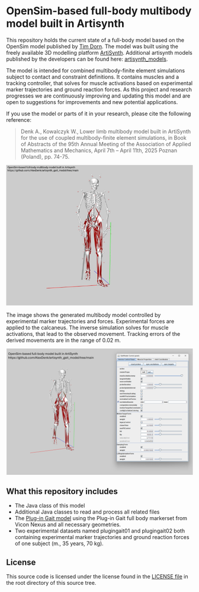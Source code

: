 
# OpenSim-based full-body multibody model built in Artisynth
This repository holds the current state of a full-body model based on the OpenSim model published by [Tim Dorn](https://simtk.org/frs/?group_id=433). The model was built using the freely available 3D modelling platform [ArtiSynth](https://www.artisynth.org/Main/HomePage). Additional artisynth models published by the developers can be found here: [artisynth_models](https://github.com/artisynth/artisynth_models). 

The model is intended for combined multibody-finite element simulations subject to contact and constraint definitions. It contains muscles and a tracking controller, that solves for muscle activations based on experimental marker trajectories and ground reaction forces. As this project and research progresses we are continuously improving and updating this model and are open to suggestions for improvements and new potential applications.

If you use the model or parts of it in your research, please cite the following reference:
> Denk A., Kowalczyk W., Lower limb multibody model built in ArtiSynth for the use of coupled multibody-finite element simulations, in Book of Abstracts of the 95th Annual Meeting of the Association of Applied Mathematics and Mechanics, April 7th – April 11th, 2025 Poznan (Poland), pp. 74-75.

![General model overview](Gait2392_Demo.gif)

The image shows the generated multibody model controlled by experimental marker trajectories and forces. Experimental forces are applied to the calcaneus. The inverse simulation solves for muscle activations, that lead to the observed movement. Tracking errors of the derived movements are in the range of 0.02 m.

![Inverse Simulation overview](Gait2392_Demo.png)

## What this repository includes
* The Java class of this model
* Additional Java classes to read and process all related files
* The [Plug-in Gait model](https://simtk.org/frs/?group_id=433) using the Plug-in Gait full body markerset from Vicon Nexus and all necessary geometries.
* Two experimental datasets named plugingait01 and plugingait02 both containing experimental marker trajectories and ground reaction forces of one subject (m., 35 years, 70 kg).

## License
This source code is licensed under the license found in the [LICENSE file](LICENSE) in the root directory of this source tree.
